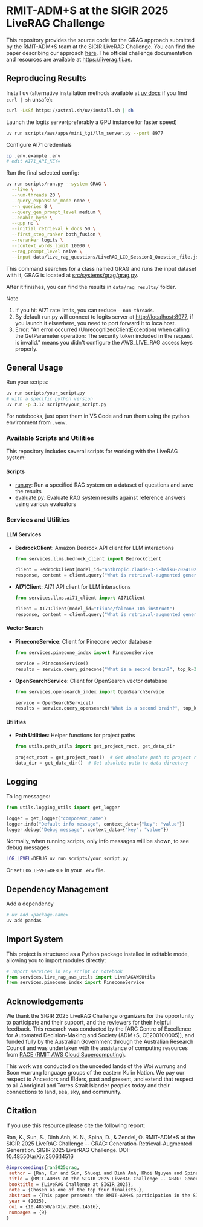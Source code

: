 # RMIT-ADM+S at the SIGIR 2025 LiveRAG Challenge

This repository provides the source code for the GRAG approach submitted by the RMIT-ADM+S team at the SIGIR LiveRAG Challenge. You can find the paper describing our approach [here](https://doi.org/10.48550/arXiv.2506.14516). The official challenge documentation and resources are available at <https://liverag.tii.ae>.

## Reproducing Results

Install uv (alternative installation methods available at [uv docs](https://docs.astral.sh/uv/getting-started/installation/) if you find `curl | sh` unsafe):

```bash
curl -LsSf https://astral.sh/uv/install.sh | sh
```

Launch the logits server(preferably a GPU instance for faster speed)

```bash
uv run scripts/aws/apps/mini_tgi/llm_server.py --port 8977
```

Configure AI71 credentials

```bash
cp .env.example .env
# edit AI71_API_KEY=
```

Run the final selected config:

```bash
uv run scripts/run.py --system GRAG \
  --live \
  --num-threads 20 \
  --query_expansion_mode none \
  --n_queries 8 \
  --query_gen_prompt_level medium \
  --enable_hyde \
  --qpp no \
  --initial_retrieval_k_docs 50 \
  --first_step_ranker both_fusion \
  --reranker logits \
  --context_words_limit 10000 \
  --rag_prompt_level naive \
  --input data/live_rag_questions/LiveRAG_LCD_Session1_Question_file.jsonl
```

This command searches for a class named GRAG and runs the input dataset with it, GRAG is located at [src/systems/grag/grag.py](src/systems/grag/grag.py#L21).

After it finishes, you can find the results in `data/rag_results/` folder.

Note

1. If you hit AI71 rate limits, you can reduce `--num-threads`.
2. By default run.py will connect to logits server at <http://localhost:8977>, if you launch it elsewhere, you need to port forward it to localhost.
3. Error: "An error occurred (UnrecognizedClientException) when calling the GetParameter operation: The security token included in the request is invalid." means you didn't configure the AWS_LIVE_RAG access keys properly.

## General Usage

Run your scripts:

```bash
uv run scripts/your_script.py
# with a specific python version
uv run -p 3.12 scripts/your_script.py
```

For notebooks, just open them in VS Code and run them using the python environment from `.venv`.

### Available Scripts and Utilities

This repository includes several scripts for working with the LiveRAG system:

#### Scripts

- [run.py](scripts/run.py): Run a specified RAG system on a dataset of questions and save the results
- [evaluate.py](scripts/evaluate.py): Evaluate RAG system results against reference answers using various evaluators

### Services and Utilities

#### LLM Services

- **BedrockClient**: Amazon Bedrock API client for LLM interactions

  ```python
  from services.llms.bedrock_client import BedrockClient
  
  client = BedrockClient(model_id="anthropic.claude-3-5-haiku-20241022-v1:0")
  response, content = client.query("What is retrieval-augmented generation?")
  ```

- **AI71Client**: AI71 API client for LLM interactions

  ```python
  from services.llms.ai71_client import AI71Client
  
  client = AI71Client(model_id="tiiuae/falcon3-10b-instruct")
  response, content = client.query("What is retrieval-augmented generation?")
  ```

#### Vector Search

- **PineconeService**: Client for Pinecone vector database

  ```python
  from services.pinecone_index import PineconeService
  
  service = PineconeService()
  results = service.query_pinecone("What is a second brain?", top_k=3)
  ```

- **OpenSearchService**: Client for OpenSearch vector database

  ```python
  from services.opensearch_index import OpenSearchService
  
  service = OpenSearchService()
  results = service.query_opensearch("What is a second brain?", top_k=3)
  ```

#### Utilities

- **Path Utilities**: Helper functions for project paths

  ```python
  from utils.path_utils import get_project_root, get_data_dir
  
  project_root = get_project_root()  # Get absolute path to project root
  data_dir = get_data_dir()  # Get absolute path to data directory
  ```

## Logging

To log messages:

```python
from utils.logging_utils import get_logger

logger = get_logger("component_name")
logger.info("Default info message", context_data={"key": "value"})
logger.debug("Debug message", context_data={"key": "value"})
```

Normally, when running scripts, only info messages will be shown, to see debug messages:

```bash
LOG_LEVEL=DEBUG uv run scripts/your_script.py
```

Or set `LOG_LEVEL=DEBUG` in your `.env` file.

## Dependency Management

Add a dependency

```bash
# uv add <package-name>
uv add pandas
```

## Import System

This project is structured as a Python package installed in editable mode, allowing you to import modules directly:

```python
# Import services in any script or notebook
from services.live_rag_aws_utils import LiveRAGAWSUtils
from services.pinecone_index import PineconeService
```
## Acknowledgements

We thank the SIGIR 2025 LiveRAG Challenge organizers for the opportunity to participate and their support, and the reviewers for their helpful feedback. This research was conducted by the [ARC Centre of Excellence for Automated Decision-Making and Society (ADM+S, CE200100005)], and funded fully by the Australian Government through the Australian Research Council and was undertaken with the assistance of computing resources from [RACE (RMIT AWS Cloud Supercomputing)](https://www.rmit.edu.au/partner/hubs/race).
  
  This work was conducted on the unceded lands of the  Woi wurrung and Boon wurrung language groups of the eastern Kulin Nation. We pay our respect to Ancestors and Elders, past and present, and extend that respect to all Aboriginal and Torres Strait Islander peoples today and their connections to land, sea, sky, and community.

## Citation

If you use this resource please cite the following report:

Ran, K., Sun, S., Dinh Anh, K. N., Spina, D., & Zendel, O. RMIT-ADM+S at the SIGIR 2025 LiveRAG Challenge -- GRAG: Generation-Retrieval-Augmented Generation. SIGIR 2025 LiverRAG Challenge. DOI: [10.48550/arXiv.2506.14516](https://doi.org/10.48550/arXiv.2506.14516)

```bibtex
@inproceedings{ran2025grag,
 author = {Ran, Kun and Sun, Shuoqi and Dinh Anh, Khoi Nguyen and Spina, Damiano and Zendel, Oleg},
 title = {RMIT-ADM+S at the SIGIR 2025 LiveRAG Challenge -- GRAG: Generation-Retrieval-Augmented Generation},
 booktitle = {LiveRAG Challenge at SIGIR 2025},
 note = {Chosen as one of the top four finalists.},
 abstract = {This paper presents the RMIT-ADM+S participation in the SIGIR 2025 LiveRAG Challenge. Our Generation-Retrieval-Augmented Generation (GRAG) approach relies on generating a hypothetical answer that is used in the retrieval phase, alongside the original question. GRAG also incorporates a pointwise large language model (LLM)-based re-ranking step prior to final answer generation. We describe the system architecture and the rationale behind our design choices. In particular, a systematic evaluation using the Grid of Points (GoP) framework and N-way ANOVA enabled comparison across multiple configurations, including query variant generation, question decomposition, rank fusion strategies, and prompting techniques for answer generation. Our system achieved a Relevance score of 1.199 and a Faithfulness score of 0.477 on the private leaderboard, placing among the top four finalists in the LiveRAG 2025 Challenge.},
 year = {2025},
 doi = {10.48550/arXiv.2506.14516},
 numpages = {9}
}
```


